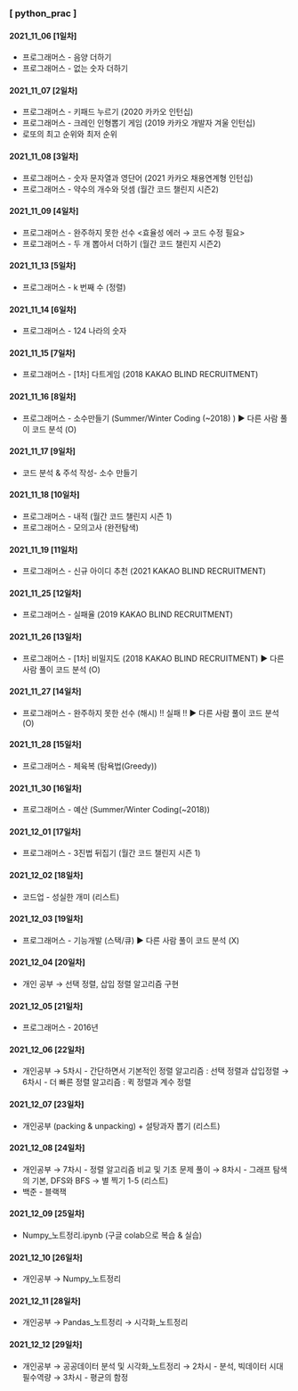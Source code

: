### [ python_prac ] 
#### 2021_11_06 [1일차]
 * 프로그래머스 - 음양 더하기 
 * 프로그래머스 - 없는 숫자 더하기
#### 2021_11_07 [2일차]
 * 프로그래머스 - 키패드 누르기 (2020 카카오 인턴십)
 * 프로그래머스 - 크레인 인형뽑기 게임 (2019 카카오 개발자 겨울 인턴십)
 * 로또의 최고 순위와 최저 순위
#### 2021_11_08 [3일차]
 * 프로그래머스 - 숫자 문자열과 영단어 (2021 카카오 채용연계형 인턴십)
 * 프로그래머스 - 약수의 개수와 덧셈 (월간 코드 챌린지 시즌2)
#### 2021_11_09 [4일차]
 * 프로그래머스 - 완주하지 못한 선수 <효율성 에러 → 코드 수정 필요>
 * 프로그래머스 - 두 개 뽑아서 더하기 (월간 코드 챌린지 시즌2) 
#### 2021_11_13 [5일차]
 * 프로그래머스 - k 번째 수 (정렬)
#### 2021_11_14 [6일차]
 * 프로그래머스 - 124 나라의 숫자
#### 2021_11_15 [7일차]
 * 프로그래머스 - [1차] 다트게임 (2018 KAKAO BLIND RECRUITMENT) 
#### 2021_11_16 [8일차]
 * 프로그래머스 - 소수만들기 (Summer/Winter Coding (~2018) )  ▶ 다른 사람 풀이 코드 분석 (O)
#### 2021_11_17 [9일차]
 * 코드 분석 & 주석 작성- 소수 만들기 
#### 2021_11_18 [10일차]
 * 프로그래머스 - 내적 (월간 코드 챌린지 시즌 1)
 * 프로그래머스 - 모의고사 (완전탐색)
#### 2021_11_19 [11일차]
 * 프로그래머스 - 신규 아이디 추천 (2021 KAKAO BLIND RECRUITMENT)
#### 2021_11_25 [12일차]
 * 프로그래머스 - 실패율 (2019 KAKAO BLIND RECRUITMENT)
#### 2021_11_26 [13일차]
 * 프로그래머스 - [1차] 비밀지도 (2018 KAKAO BLIND RECRUITMENT)  ▶ 다른 사람 풀이 코드 분석 (O)
#### 2021_11_27 [14일차]
 * 프로그래머스 - 완주하지 못한 선수 (해시) !! 실패 !! ▶ 다른 사람 풀이 코드 분석 (O)
#### 2021_11_28 [15일차]
 * 프로그래머스 - 체육복 (탐욕법(Greedy))
#### 2021_11_30 [16일차]
 * 프로그래머스 - 예산 (Summer/Winter Coding(~2018))
#### 2021_12_01 [17일차]
 * 프로그래머스 - 3진법 뒤집기 (월간 코드 챌린지 시즌 1)
#### 2021_12_02 [18일차]
 * 코드업 - 성실한 개미 (리스트)
#### 2021_12_03 [19일차]
 * 프로그래머스 - 기능개발 (스택/큐)  ▶ 다른 사람 풀이 코드 분석 (X)
#### 2021_12_04 [20일차]
 * 개인 공부 
 → 선택 정렬, 삽입 정렬 알고리즘 구현
#### 2021_12_05 [21일차]
 * 프로그래머스 - 2016년
#### 2021_12_06 [22일차]
 * 개인공부 
   → 5차시 - 간단하면서 기본적인 정렬 알고리즘 : 선택 정렬과 삽입정렬
   → 6차시 - 더 빠른 정렬 알고리즘 : 퀵 정렬과 계수 정렬
#### 2021_12_07 [23일차]
 * 개인공부 (packing & unpacking) + 설탕과자 뽑기 (리스트)
#### 2021_12_08 [24일차]
 * 개인공부
  → 7차시 - 정렬 알고리즘 비교 및 기초 문제 풀이
  → 8차시 - 그래프 탐색의 기본, DFS와 BFS
  → 별 찍기 1-5 (리스트)
 * 백준 - 블랙잭
#### 2021_12_09 [25일차]
 - Numpy_노트정리.ipynb (구글 colab으로 복습 & 실습)
#### 2021_12_10 [26일차]
 * 개인공부
  → Numpy_노트정리  
#### 2021_12_11 [28일차]
 * 개인공부
  → Pandas_노트정리
  → 시각화_노트정리
#### 2021_12_12 [29일차]
 * 개인공부
  → 공공데이터 분석 및 시각화_노트정리
  → 2차시 - 분석, 빅데이터 시대 필수역량
  → 3차시 - 평균의 함정
